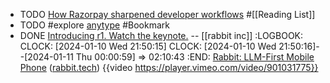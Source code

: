 - TODO [How Razorpay sharpened developer workflows](https://www.figma.com/blog/how-razorpay-sharpened-developer-workflows/) #[[Reading List]]
- TODO #explore [anytype](https://anytype.io/) #Bookmark
- DONE [Introducing r1. Watch the keynote.](https://twitter.com/rabbit_hmi/status/1744781083831574824) -- [[rabbit inc]]
  :LOGBOOK:
  CLOCK: [2024-01-10 Wed 21:50:15]
  CLOCK: [2024-01-10 Wed 21:50:16]--[2024-01-11 Thu 00:00:59] =>  02:10:43
  :END:
  [Rabbit: LLM-First Mobile Phone](https://news.ycombinator.com/item?id=38930126) ([rabbit.tech](rabbit.tech))
  {{video https://player.vimeo.com/video/901031775}}